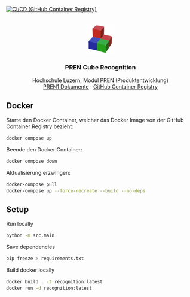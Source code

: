 <a name="top"></a>

[![CI/CD (GitHub Container Registry)](https://github.com/PREN-DFGJSV/PREN_Recognition/actions/workflows/docker.yml/badge.svg)](https://github.com/PREN-DFGJSV/PREN_Recognition/actions/workflows/docker.yml)

<br/>
<div align="center">
  <a href="https://github.com/PREN-DFGJSV/PREN_Recognition">
    <img src="docs/images/logo.png" alt="Logo" width="80" height="80">
  </a>

  <h3 align="center">PREN Cube Recognition</h3>

  <p align="center">
    Hochschule Luzern, Modul PREN (Produktentwicklung)
    <br/>
    <a href="https://drive.google.com/drive/u/0/folders/1zobs-a9jfQnSiirycorRd-K4Mo74t9py">PREN1 Dokumente</a>
    ·
    <a href="https://github.com/orgs/PREN-DFGJSV/packages">GitHub Container Registry</a>
  </p>
</div>

## Docker

Starte den Docker Container, welcher das Docker Image von der GitHub Container Registry bezieht:
```sh
docker compose up
```

Beende den Docker Container:
```sh
docker compose down
```

Aktualisierung erzwingen:
```sh
docker-compose pull
docker-compose up --force-recreate --build --no-deps
```

## Setup

Run locally
```sh
python -m src.main
```

Save dependencies
```sh
pip freeze > requirements.txt
```

Build docker locally
```sh
docker build . -t recognition:latest
docker run -d recognition:latest
```